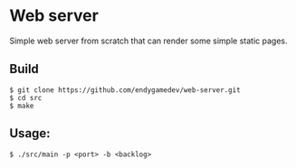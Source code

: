 # Web server
Simple web server from scratch that can render some simple static pages.

## Build
```
$ git clone https://github.com/endygamedev/web-server.git
$ cd src
$ make
```

## Usage:
```
$ ./src/main -p <port> -b <backlog>
```
